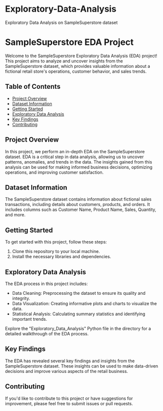 # Exploratory-Data-Analysis
Exploratory Data Analysis on SampleSuperstore dataset

# SampleSuperstore EDA Project

Welcome to the SampleSuperstore Exploratory Data Analysis (EDA) project! This project aims to analyze and uncover insights from the SampleSuperstore dataset, which provides valuable information about a fictional retail store's operations, customer behavior, and sales trends.

## Table of Contents
- [Project Overview](#project-overview)
- [Dataset Information](#dataset-information)
- [Getting Started](#getting-started)
- [Exploratory Data Analysis](#exploratory-data-analysis)
- [Key Findings](#key-findings)
- [Contributing](#contributing)

## Project Overview
In this project, we perform an in-depth EDA on the SampleSuperstore dataset. EDA is a critical step in data analysis, allowing us to uncover patterns, anomalies, and trends in the data. The insights gained from this analysis can be used for making informed business decisions, optimizing operations, and improving customer satisfaction.

## Dataset Information
The SampleSuperstore dataset contains information about fictional sales transactions, including details about customers, products, and orders. It includes columns such as Customer Name, Product Name, Sales, Quantity, and more.


## Getting Started
To get started with this project, follow these steps:

1. Clone this repository to your local machine.
2. Install the necessary libraries and dependencies.

## Exploratory Data Analysis
The EDA process in this project includes:

- Data Cleaning: Preprocessing the dataset to ensure its quality and integrity.
- Data Visualization: Creating informative plots and charts to visualize the data.
- Statistical Analysis: Calculating summary statistics and identifying important trends.

Explore the "Exploratory_Data_Analysis" Python file in the directory for a detailed walkthrough of the EDA process.

## Key Findings
The EDA has revealed several key findings and insights from the SampleSuperstore dataset. These insights can be used to make data-driven decisions and improve various aspects of the retail business.

## Contributing
If you'd like to contribute to this project or have suggestions for improvement, please feel free to submit issues or pull requests.
